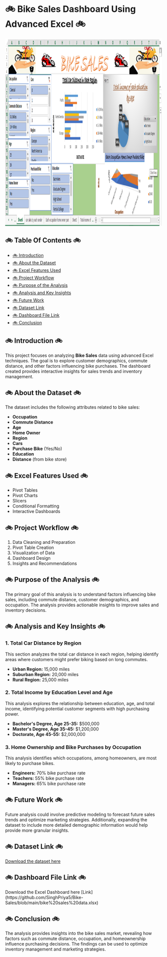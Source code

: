 <h1>🚲 <strong>Bike Sales Dashboard Using Advanced Excel</strong> 🚲</h1>

<img src="https://github.com/SinghPriya5/Bike-Sales/blob/main/Bike%20sales.png" alt="Bike Sales Dashboard" width="1000" height="600"> <!-- Replace with the actual image link -->

<h2>🚲 <strong>Table Of Contents</strong> 🚲</h2>
<ul>
    <li><a href="#introduction">🚲 Introduction</a></li>
    <li><a href="#about-the-dataset">🚲 About the Dataset</a></li>
    <li><a href="#excel-features-used">🚲 Excel Features Used</a></li>
    <li><a href="#project-workflow">🚲 Project Workflow</a></li>
    <li><a href="#purpose-of-the-analysis">🚲 Purpose of the Analysis</a></li>
    <li><a href="#analysis-and-key-insights">🚲 Analysis and Key Insights</a></li>
    <li><a href="#future-work">🚲 Future Work</a></li>
    <li><a href="#dataset-link">🚲 Dataset Link</a></li>
    <li><a href="#dashboard-file-link">🚲 Dashboard File Link</a></li>
    <li><a href="#conclusion">🚲 Conclusion</a></li>
</ul>

<h2 id="introduction">🚲 <strong>Introduction</strong> 🚲</h2>
<p>This project focuses on analyzing <strong>Bike Sales</strong> data using advanced Excel techniques. The goal is to explore customer demographics, commute distance, and other factors influencing bike purchases. The dashboard created provides interactive insights for sales trends and inventory management.</p>

<h2 id="about-the-dataset">🚲 <strong>About the Dataset</strong> 🚲</h2>
<p>The dataset includes the following attributes related to bike sales:</p>
<ul>
    <li><strong>Occupation</strong></li>
    <li><strong>Commute Distance</strong></li>
    <li><strong>Age</strong></li>
    <li><strong>Home Owner</strong></li>
    <li><strong>Region</strong></li>
    <li><strong>Cars</strong></li>
    <li><strong>Purchase Bike</strong> (Yes/No)</li>
    <li><strong>Education</strong></li>
    <li><strong>Distance</strong> (from bike store)</li>
</ul>

<h2 id="excel-features-used">🚲 <strong>Excel Features Used</strong> 🚲</h2>
<ul>
    <li>Pivot Tables</li>
    <li>Pivot Charts</li>
    <li>Slicers</li>
    <li>Conditional Formatting</li>
    <li>Interactive Dashboards</li>
</ul>

<h2 id="project-workflow">🚲 <strong>Project Workflow</strong> 🚲</h2>
<ol>
    <li>Data Cleaning and Preparation</li>
    <li>Pivot Table Creation</li>
    <li>Visualization of Data</li>
    <li>Dashboard Design</li>
    <li>Insights and Recommendations</li>
</ol>

<h2 id="purpose-of-the-analysis">🚲 <strong>Purpose of the Analysis</strong> 🚲</h2>
<p>The primary goal of this analysis is to understand factors influencing bike sales, including commute distance, customer demographics, and occupation. The analysis provides actionable insights to improve sales and inventory decisions.</p>

<h2 id="analysis-and-key-insights">🚲 <strong>Analysis and Key Insights</strong> 🚲</h2>

<h3>1. Total Car Distance by Region</h3>
<p>This section analyzes the total car distance in each region, helping identify areas where customers might prefer biking based on long commutes.</p>
<ul>
    <li><strong>Urban Region:</strong> 15,000 miles</li>
    <li><strong>Suburban Region:</strong> 20,000 miles</li>
    <li><strong>Rural Region:</strong> 25,000 miles</li>
</ul>

<h3>2. Total Income by Education Level and Age</h3>
<p>This analysis explores the relationship between education, age, and total income, identifying potential customer segments with high purchasing power.</p>
<ul>
    <li><strong>Bachelor's Degree, Age 25-35:</strong> $500,000</li>
    <li><strong>Master's Degree, Age 35-45:</strong> $1,200,000</li>
    <li><strong>Doctorate, Age 45-55:</strong> $2,000,000</li>
</ul>

<h3>3. Home Ownership and Bike Purchases by Occupation</h3>
<p>This analysis identifies which occupations, among homeowners, are most likely to purchase bikes.</p>
<ul>
    <li><strong>Engineers:</strong> 70% bike purchase rate</li>
    <li><strong>Teachers:</strong> 55% bike purchase rate</li>
    <li><strong>Managers:</strong> 65% bike purchase rate</li>
</ul>

<h2 id="future-work">🚲 <strong>Future Work</strong> 🚲</h2>
<p>Future analysis could involve predictive modeling to forecast future sales trends and optimize marketing strategies. Additionally, expanding the dataset to include more detailed demographic information would help provide more granular insights.</p>

<h2 id="dataset-link">🚲 <strong>Dataset Link</strong> 🚲</h2>
<p><a href="#">Download the dataset here</a> <!-- Replace with actual dataset link --></p>

<h2 id="dashboard-file-link">🚲 <strong>Dashboard File Link</strong> 🚲</h2>
Download the Excel Dashboard here [Link](https://github.com/SinghPriya5/Bike-Sales/blob/main/bike%20sales%20data.xlsx)
<h2 id="conclusion">🚲 <strong>Conclusion</strong> 🚲</h2>
<p>The analysis provides insights into the bike sales market, revealing how factors such as commute distance, occupation, and homeownership influence purchasing decisions. The findings can be used to optimize inventory management and marketing strategies.</p>



